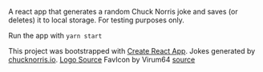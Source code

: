 A react app that generates a random Chuck Norris joke and saves (or deletes) it to local storage.
For testing purposes only.

Run the app with `yarn start`

This project was bootstrapped with [Create React App](https://github.com/facebook/create-react-app).
Jokes generated by [chucknorris.io](https://api.chucknorris.io/).
[Logo Source](https://media.giphy.com/media/3yhmYJ0A5lQv6/giphy.gif)
FavIcon by Virum64 [source](http://www.rw-designer.com/icon-detail/6644)
